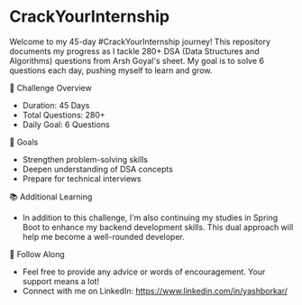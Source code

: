 # CrackYourInternship
Welcome to my 45-day #CrackYourInternship journey! This repository documents my progress as I tackle 280+ DSA (Data Structures and Algorithms) questions from Arsh Goyal's sheet. My goal is to solve 6 questions each day, pushing myself to learn and grow.

📅 Challenge Overview
- Duration: 45 Days
- Total Questions: 280+
- Daily Goal: 6 Questions

🎯 Goals
- Strengthen problem-solving skills
- Deepen understanding of DSA concepts
- Prepare for technical interviews
  
📚 Additional Learning
- In addition to this challenge, I'm also continuing my studies in Spring Boot to enhance my backend development skills. This dual approach will help me become a well-rounded developer.

🙌 Follow Along
- Feel free to provide any advice or words of encouragement. Your support means a lot!
- Connect with me on LinkedIn: https://www.linkedin.com/in/yashborkar/
